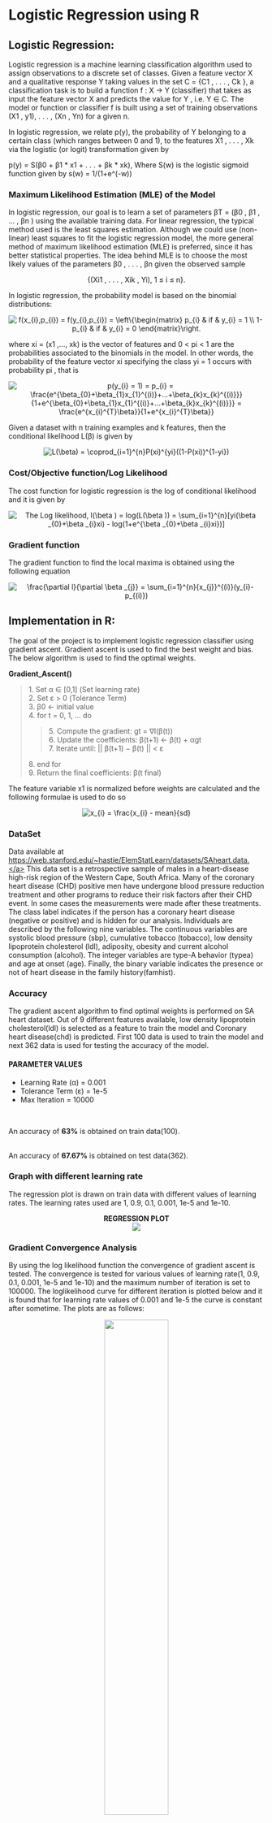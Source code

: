 # Logistic Regression using R


## Logistic Regression:

Logistic regression is a machine learning classification algorithm used to assign observations to a discrete set of classes. Given a feature vector X and a qualitative response Y taking values in the set C = {C1 , . . . , Ck }, a classification task is to build a function f : X → Y (classifier) that takes as input the feature vector X and predicts the value for Y , i.e. Y ∈ C. The model or function or classifier f is built using a set of training observations (X1 , y1), . . . , (Xn , Yn) for a given n.

In logistic regression, we relate p(y), the probability of Y belonging to a certain class (which ranges between 0 and 1), to the features X1 , . . . , Xk via the logistic (or logit) transformation given by

p(y) = S(β0 + β1 * x1 + . . . + βk * xk), Where S(w) is the logistic sigmoid function given by s(w) = 1/(1+e^(-w))

### Maximum Likelihood Estimation (MLE) of the Model

In logistic regression, our goal is to learn a set of parameters βT = (β0 , β1 , ... , βn ) using the available training data. For linear regression, the typical method used is the least squares estimation. Although we could use (non-linear) least squares to fit the logistic regression model, the more general method of maximum likelihood estimation (MLE) is preferred, since it has better statistical properties. The idea behind MLE is to choose the most likely values of the parameters β0 , . . . , βn given the observed sample

<div align="center">{(Xi1 , . . . , Xik , Yi), 1 ≤ i ≤ n}.</div>

In logistic regression, the probability model is based on the binomial distributions:

<div align="center">
	<img src="https://latex.codecogs.com/gif.latex?f(x_{i},p_{i})&space;=&space;f(y_{i},p_{i})&space;=&space;\left\{\begin{matrix}&space;p_{i}&space;&&space;if&space;&&space;y_{i}&space;=&space;1&space;\\&space;1-p_{i}&space;&&space;if&space;&&space;y_{i}&space;=&space;0&space;\end{matrix}\right." title="f(x_{i},p_{i}) = f(y_{i},p_{i}) = \left\{\begin{matrix} p_{i} & if & y_{i} = 1 \\ 1-p_{i} & if & y_{i} = 0 \end{matrix}\right."/>
</div>

where xi = (x1 ,..., xk) is the vector of features and 0 < pi < 1 are the probabilities associated to the binomials in the model. In other words, the probability of the feature vector xi specifying the class yi = 1 occurs with probability pi , that is

<div align="center">
	<img src="https://latex.codecogs.com/gif.latex?p(y_{i}&space;=&space;1)&space;=&space;p_{i}&space;=&space;\frac{e^{\beta_{0}&plus;\beta_{1}x_{1}^{(i)}&plus;...&plus;\beta_{k}x_{k}^{(i)}}}{1&plus;e^{\beta_{0}&plus;\beta_{1}x_{1}^{(i)}&plus;...&plus;\beta_{k}x_{k}^{(i)}}}&space;=&space;\frac{e^{x_{i}^{T}\beta}}{1&plus;e^{x_{i}^{T}\beta}}" title="p(y_{i} = 1) = p_{i} = \frac{e^{\beta_{0}+\beta_{1}x_{1}^{(i)}+...+\beta_{k}x_{k}^{(i)}}}{1+e^{\beta_{0}+\beta_{1}x_{1}^{(i)}+...+\beta_{k}x_{k}^{(i)}}} = \frac{e^{x_{i}^{T}\beta}}{1+e^{x_{i}^{T}\beta}}" />
</div>

Given a dataset with n training examples and k features, then the conditional likelihood L(β) is given by

<div align="center">
	<img src="https://latex.codecogs.com/gif.latex?L(\beta)&space;=&space;\coprod_{i=1}^{n}P(xi)^{yi}((1-P(xi))^{1-yi})" title="L(\beta) = \coprod_{i=1}^{n}P(xi)^{yi}((1-P(xi))^{1-yi})" />
</div>

### Cost/Objective function/Log Likelihood

The cost function for logistic regression is the log of conditional likelihood and it is given by

<div align="center">
	<img src="https://latex.codecogs.com/gif.latex?The&space;Log&space;likelihood,&space;l(\beta&space;)&space;=&space;log(L(\beta&space;))&space;=&space;\sum_{i=1}^{n}[yi(\beta&space;_{0}&plus;\beta&space;_{i}xi)&space;-&space;log(1&plus;e^{\beta&space;_{0}&plus;\beta&space;_{i}xi})]" title="The Log likelihood, l(\beta ) = log(L(\beta )) = \sum_{i=1}^{n}[yi(\beta _{0}+\beta _{i}xi) - log(1+e^{\beta _{0}+\beta _{i}xi})]" />
</div>

### Gradient function

The gradient function to find the local maxima is obtained using the following equation
<div align="center">
	<img src="https://latex.codecogs.com/gif.latex?\frac{\partial&space;l}{\partial&space;\beta&space;_{j}}&space;=&space;\sum_{i=1}^{n}{x_{j}}^{(i)}(y_{i}-p_{(i)})" title="\frac{\partial l}{\partial \beta _{j}} = \sum_{i=1}^{n}{x_{j}}^{(i)}(y_{i}-p_{(i)})" />
</div>


## Implementation in R:

The goal of the project is to implement logistic regression classifier using gradient ascent. Gradient ascent is used to find the best weight and bias. The below algorithm is used to find the optimal weights.

<div><strong>Gradient_Ascent()</strong></div>
<blockquote>
	<div>	1. Set α ∈ [0,1]  (Set learning rate)</div>
	<div>	2. Set ε > 0 (Tolerance Term)</div>
	<div>	3. β0 <- initial value</div>
	<div>	4. for t = 0, 1, ... do</div>
	<blockquote>
		<div>	5. 		Compute the gradient: gt = ∇l(β(t))</div>
		<div>	6.		Update the coefficients: β(t+1) <- β(t) + αgt</div>
		<div>	7.		Iterate until: || β(t+1) − β(t) || < ε</div>
	</blockquote>
	<div>	8. end for</div>
	<div>	9. Return the final coefficients: β(t final)</div>
</blockquote>

The feature variable x1 is normalized before weights are calculated and the following formulae is used to do so
<div align="center"><img src="https://latex.codecogs.com/gif.latex?x_{i}&space;=&space;\frac{x_{i}&space;-&space;mean}{sd}" title="x_{i} = \frac{x_{i} - mean}{sd}" /></div>


### DataSet

Data available at <a href="https://web.stanford.edu/~hastie/ElemStatLearn/datasets/SAheart.data" target="_blank">https://web.stanford.edu/~hastie/ElemStatLearn/datasets/SAheart.data.</a> This data set is a retrospective sample of males in a heart-disease high-risk region of the Western Cape, South Africa. Many of the coronary heart disease (CHD) positive men have undergone blood pressure reduction treatment and other programs to reduce their risk factors after their CHD event. In some cases the measurements were made after these treatments. The class label indicates if the person has a coronary heart disease (negative or positive) and is hidden for our analysis. Individuals are described by the following nine variables. The continuous variables are systolic blood pressure (sbp), cumulative tobacco (tobacco), low density lipoprotein cholesterol (ldl), adiposity, obesity and current alcohol consumption (alcohol). The integer variables are type-A behavior (typea) and age at onset (age). Finally, the binary variable indicates the presence or not of heart disease in the family history(famhist).


### Accuracy

The gradient ascent algorithm to find optimal weights is performed on SA heart dataset. Out of 9 different features available, low density lipoprotein cholesterol(ldl) is selected as a feature to train the model and Coronary heart disease(chd) is predicted. First 100 data is used to train the model and next 362 data is used for testing the accuracy of the model.

#### PARAMETER VALUES


<ul>
	<li>Learning Rate (α)  =  0.001</li>
	<li>Tolerance Term (ε) =  1e-5</li>
	<li>Max Iteration      =  10000</li>
</ul>
<br>

An accuracy of <strong>63%</strong> is obtained on train data(100).	

<br>
An accuracy of <strong>67.67%</strong> is obtained on test data(362).


### Graph with different learning rate

The regression plot is drawn on train data with different values of learning rates. The learning rates used are 1, 0.9, 0.1, 0.001, 1e-5 and 1e-10.

<div align="center">
	<strong>REGRESSION PLOT</strong>
</div>

<div align="center">
	<img src="/plots/regression_line_for_different_alphas.png">
</div>

### Gradient Convergence Analysis

By using the log likelihood function the convergence of gradient ascent is tested. The convergence is tested for various values of learning rate(1, 0.9, 0.1, 0.001, 1e-5 and 1e-10) and the maximum number of iteration is set to 100000. The loglikelihood curve for different iteration is plotted below and it is found that for learning rate values of 0.001 and 1e-5 the curve is constant after sometime. The plots are as follows:

<div align="center">
	<img width="50%" src="/plots/iteration_vs_loglikelihood_for_lr_1.png">
	<img width="50%" src="/plots/iteration_vs_loglikelihood_for_lr_0.9.png">
	<img width="50%" src="/plots/iterationvsloglikelihood_for_lr_0.1.png">
	<img width="50%" src="/plots/iteration_vs_loglikelihood_for_lr_0.9.png">
	<img width="50%" src="/plots/iterationvsloglikelihood_for_lr_1e-5.png">
</div>


### Confusion Matrix

#### Confusion matrix on train data

<div align="center">
	<img align="center" src="/plots/confusion_matrix_train_data.png">
</div>

#### Confusion matrix on test data

<div align="center">
	<img align="center" src="/plots/confusion_matrix_test_data.png">
</div>

## Contributors:

1. <a href="https://github.com/BhuvaneshRavi" target="_blank">Bhuvaneshwaran Ravi</a>
2. <a href="https://github.com/jsri16" target="_blank">Jayashree Srinivasan</a>
3. <a href="https://github.com/rangakamesh" target="_blank">Kameswaran Rangasamy</a>
4. <a href="https://github.com/serlintamilselvam" target="_blank">Serlin Tamilselvam</a>